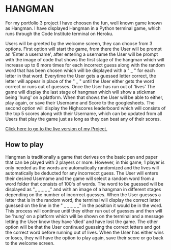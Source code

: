 # HANGMAN

For my portfolio 3 project I have choosen the fun, well known game known as Hangman. I have displayed Hangman in a Python terminal game, which runs through the Code Institute terminal on Heroku.

Users will be greeted by the welcome screen, they can choose from 3 options. First option will start the game, from there the User will be prompt an 'Enter a username', after entering a username the User will be prompt with the image of code that shows the first stage of the hangman which will increase up to 6 more times for each incorrect guess along with the random word that has been chosen which will be displayed with a " _ " for each letter in that word. Everytime the User gets a guessed letter correct, the letter will appear in place of the " _ " until the User either gets the word correct or runs out of guesses. Once the User has run out of 'lives' The game will display the last stage of hangman which will show a stickman being 'hung' on a platform. When that shows the User will be able to either, play again, or save their Username and Score to the googlesheets.  The second option will display the Highscores leaderboard which will consists of the top 5 scores along with their Username, which can be updated from all Users that play the game just as long as they can beat any of their scores.

[Click here to go to the live version of my Project.](https://antonydavidtroy-hangman.herokuapp.com//)


## How to play

Hangman is traditionally a game that derives on the basic pen and paper that can be played with 2 players or more.
However, in this game, 1 player is only needed as the words are automatically randomized and the lives will automatically be deducted for any incorrecct guess. 
The User will enters their desired Username and the game will select a random word from a word folder that consists of 100's of words. The word to be guessed will be displayed as "_ _ _ _ _" and with an image of a hangman in different stages depending on the number of incorrect guesses.
When the User guesses a letter that is in the random word, the terminal will display the correct letter guessed on the line in the " _ _ _ _ _" in the position it would be in the word. 
This process will continue until they either run out of guesses and then will be 'hung' on a platform which will be shown on the terminal and a message letting the User know they have 'died' and have lost the game. The other option will be that the User continued guessing the correct letters and got the correct word before running out of lives.
When the User has either wins or loses, they will have the option to play again, save their score or go back to the welcome screen.
